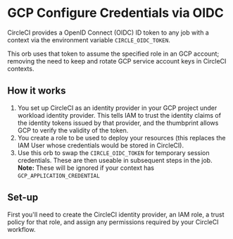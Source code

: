 # GCP Configure Credentials via OIDC

CircleCI provides a OpenID Connect (OIDC) ID token to any job with a context via the environment variable `CIRCLE_OIDC_TOKEN`.

This orb uses that token to assume the specified role in an GCP account; removing the need to keep and rotate GCP service account keys in CircleCI contexts.

## How it works

1. You set up CircleCI as an identity provider in your GCP project under workload identity provider. This tells IAM to trust the identity claims of the identity tokens issued by that provider, and the thumbprint allows GCP to verify the validity of the token. 
2. You create a role to be used to deploy your resources (this replaces the IAM User whose credentials would be stored in CircleCI).  
3. Use this orb to swap the `CIRCLE_OIDC_TOKEN` for temporary session credentials. These are then useable in subsequent steps in the job. **Note:** These will be ignored if your context has `GCP_APPLICATION_CREDENTIAL`

## Set-up

First you'll need to create the CircleCI identity provider, an IAM role, a trust policy for that role, and assign any permissions required by your CircleCI workflow.


